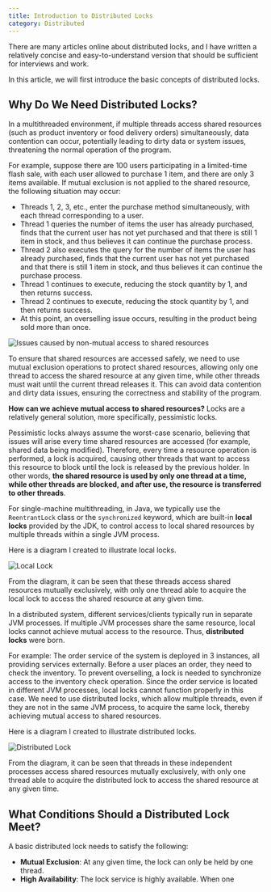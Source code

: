 ```yaml
---
title: Introduction to Distributed Locks
category: Distributed
---
```


<!-- @include: @small-advertisement.snippet.md -->

There are many articles online about distributed locks, and I have written a relatively concise and easy-to-understand version that should be sufficient for interviews and work.

In this article, we will first introduce the basic concepts of distributed locks.

## Why Do We Need Distributed Locks?

In a multithreaded environment, if multiple threads access shared resources (such as product inventory or food delivery orders) simultaneously, data contention can occur, potentially leading to dirty data or system issues, threatening the normal operation of the program.

For example, suppose there are 100 users participating in a limited-time flash sale, with each user allowed to purchase 1 item, and there are only 3 items available. If mutual exclusion is not applied to the shared resource, the following situation may occur:

- Threads 1, 2, 3, etc., enter the purchase method simultaneously, with each thread corresponding to a user.
- Thread 1 queries the number of items the user has already purchased, finds that the current user has not yet purchased and that there is still 1 item in stock, and thus believes it can continue the purchase process.
- Thread 2 also executes the query for the number of items the user has already purchased, finds that the current user has not yet purchased and that there is still 1 item in stock, and thus believes it can continue the purchase process.
- Thread 1 continues to execute, reducing the stock quantity by 1, and then returns success.
- Thread 2 continues to execute, reducing the stock quantity by 1, and then returns success.
- At this point, an overselling issue occurs, resulting in the product being sold more than once.

![Issues caused by non-mutual access to shared resources](https://oss.javaguide.cn/github/javaguide/distributed-system/distributed-lock/oversold-without-locking.png)

To ensure that shared resources are accessed safely, we need to use mutual exclusion operations to protect shared resources, allowing only one thread to access the shared resource at any given time, while other threads must wait until the current thread releases it. This can avoid data contention and dirty data issues, ensuring the correctness and stability of the program.

**How can we achieve mutual access to shared resources?** Locks are a relatively general solution, more specifically, pessimistic locks.

Pessimistic locks always assume the worst-case scenario, believing that issues will arise every time shared resources are accessed (for example, shared data being modified). Therefore, every time a resource operation is performed, a lock is acquired, causing other threads that want to access this resource to block until the lock is released by the previous holder. In other words, **the shared resource is used by only one thread at a time, while other threads are blocked, and after use, the resource is transferred to other threads**.

For single-machine multithreading, in Java, we typically use the `ReentrantLock` class or the `synchronized` keyword, which are built-in **local locks** provided by the JDK, to control access to local shared resources by multiple threads within a single JVM process.

Here is a diagram I created to illustrate local locks.

![Local Lock](https://oss.javaguide.cn/github/javaguide/distributed-system/distributed-lock/jvm-local-lock.png)

From the diagram, it can be seen that these threads access shared resources mutually exclusively, with only one thread able to acquire the local lock to access the shared resource at any given time.

In a distributed system, different services/clients typically run in separate JVM processes. If multiple JVM processes share the same resource, local locks cannot achieve mutual access to the resource. Thus, **distributed locks** were born.

For example: The order service of the system is deployed in 3 instances, all providing services externally. Before a user places an order, they need to check the inventory. To prevent overselling, a lock is needed to synchronize access to the inventory check operation. Since the order service is located in different JVM processes, local locks cannot function properly in this case. We need to use distributed locks, which allow multiple threads, even if they are not in the same JVM process, to acquire the same lock, thereby achieving mutual access to shared resources.

Here is a diagram I created to illustrate distributed locks.

![Distributed Lock](https://oss.javaguide.cn/github/javaguide/distributed-system/distributed-lock/distributed-lock.png)

From the diagram, it can be seen that threads in these independent processes access shared resources mutually exclusively, with only one thread able to acquire the distributed lock to access the shared resource at any given time.

## What Conditions Should a Distributed Lock Meet?

A basic distributed lock needs to satisfy the following:

- **Mutual Exclusion**: At any given time, the lock can only be held by one thread.
- **High Availability**: The lock service is highly available. When one
